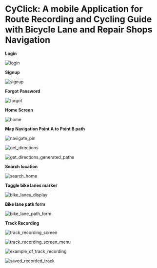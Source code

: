 # CyClick: A mobile Application for Route Recording and Cycling Guide with Bicycle Lane and Repair Shops Navigation

**Login**

![login](https://user-images.githubusercontent.com/44360980/188175870-31350330-facc-4127-a7f9-a742be494bbf.png)

**Signup**

![signup](https://user-images.githubusercontent.com/44360980/188175911-40d3b180-352b-41a1-a58c-ff7d5451981f.png)

**Forgot Password**

![forgot](https://user-images.githubusercontent.com/44360980/188175965-da849c29-cb23-475b-875a-b7b15911c760.png)

**Home Screen**

![home](https://user-images.githubusercontent.com/44360980/188176022-b207cfeb-a966-40d5-b7ec-960b94189fad.png)

**Map Navigation Point A to Point B path**

![navigate_pin](https://user-images.githubusercontent.com/44360980/188176270-a8423d27-3403-4878-a967-74c9e49048f9.png)

![get_directions](https://user-images.githubusercontent.com/44360980/188176316-3752b42b-3e64-41a9-975e-817b491c036f.png)

![get_directions_generated_paths](https://user-images.githubusercontent.com/44360980/188176332-8744c795-4433-4255-9d3c-3d6467d65870.png)

**Search location**

![search_home](https://user-images.githubusercontent.com/44360980/188176447-929b0242-051e-4ddf-a034-a1341d925468.png)

**Toggle bike lanes marker**

![bike_lanes_display](https://user-images.githubusercontent.com/44360980/188176716-dc82fcba-e433-4d68-b615-d8d1c38c85cd.png)

**Bike lane path form**

![bike_lane_path_form](https://user-images.githubusercontent.com/44360980/188176784-ff2a1507-727c-4bf9-8568-0992032c4046.png)

**Track Recording**

![track_recording_screen](https://user-images.githubusercontent.com/44360980/188177790-fcab04b9-e284-4993-affc-707876f58a0a.png)

![track_recording_screen_menu](https://user-images.githubusercontent.com/44360980/188177189-ecbb4f95-f1b9-458a-b516-e125b5927860.png)

![example_of_track_recording](https://user-images.githubusercontent.com/44360980/188177283-00054d15-cea1-4ddd-8a7e-030fd4ceefe1.png)

![saved_recorded_track](https://user-images.githubusercontent.com/44360980/188177327-9cbfaeb4-9ebc-4896-bbae-d35dc3a337fc.png)



